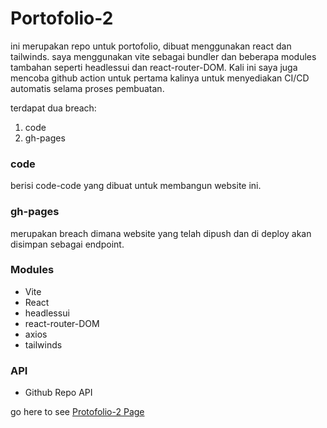 # Portofolio-2

ini merupakan repo untuk portofolio, dibuat menggunakan react dan tailwinds. saya menggunakan vite sebagai bundler dan beberapa modules tambahan seperti headlessui dan react-router-DOM. Kali ini saya juga mencoba github action untuk pertama kalinya untuk menyediakan CI/CD automatis selama proses pembuatan.

terdapat dua breach:
1. code
2. gh-pages

### code
berisi code-code yang dibuat untuk membangun website ini.

### gh-pages
merupakan breach dimana website yang telah dipush dan di deploy akan disimpan sebagai endpoint.

### Modules
- Vite
- React
- headlessui
- react-router-DOM
- axios
- tailwinds

### API
- Github Repo API

go here to see [Protofolio-2 Page](https://candra1209.github.io/Portofolio-2)
